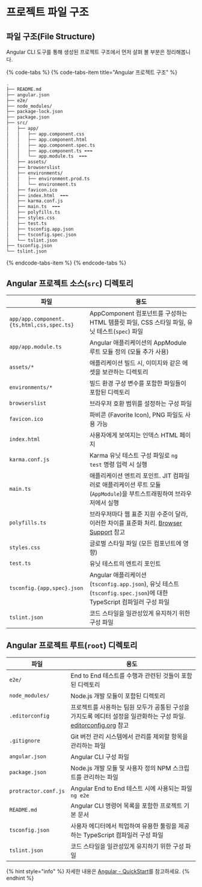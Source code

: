 # 프로젝트 파일 구조

## 파일 구조\(File Structure\)

Angular CLI 도구를 통해 생성된 프로젝트 구조에서 먼저 살펴 볼 부분은 정리해봅니다.

{% code-tabs %}
{% code-tabs-item title="Angular 프로젝트 구조" %}
```bash
.
├── README.md
├── angular.json
├── e2e/
├── node_modules/
├── package-lock.json
├── package.json
├── src/
│   ├── app/
│   │   ├── app.component.css
│   │   ├── app.component.html
│   │   ├── app.component.spec.ts
│   │   ├── app.component.ts ⬅⬅⬅
│   │   └── app.module.ts  ⬅⬅⬅
│   ├── assets/
│   ├── browserslist
│   ├── environments/
│   │   ├── environment.prod.ts
│   │   └── environment.ts
│   ├── favicon.ico
│   ├── index.html  ⬅⬅⬅
│   ├── karma.conf.js
│   ├── main.ts  ⬅⬅⬅
│   ├── polyfills.ts
│   ├── styles.css
│   ├── test.ts
│   ├── tsconfig.app.json
│   ├── tsconfig.spec.json
│   └── tslint.json
├── tsconfig.json
└── tslint.json
```
{% endcode-tabs-item %}
{% endcode-tabs %}

## Angular 프로젝트 소스\(`src`\) 디렉토리

| 파일 | 용도 |
| --- | --- |
| `app/app.component.{ts,html,css,spec.ts}` | AppComponent 컴포넌트를 구성하는 HTML 템플릿 파일, CSS 스타일 파일, 유닛 테스트\(`spec`\) 파일 |
| `app/app.module.ts` | Angular 애플리케이션의 AppModule 루트 모듈 정의 \(모듈 추가 사용\) |
| `assets/*` | 애플리케이션 빌드 시, 이미지와 같은 에셋을 보관하는 디렉토리 |
| `environments/*` | 빌드 환경 구성 변수를 포함한 파일들이 포함된 디렉토리 |
| `browserslist` | 브라우저 호환 범위를 설정하는 구성 파일 |
| `favicon.ico` | 파비콘 \(Favorite Icon\), PNG 파일도 사용 가능 |
| `index.html` | 사용자에게 보여지는 인덱스 HTML 페이지 |
| `karma.conf.js` | Karma 유닛 테스트 구성 파일로 `ng test` 명령 입력 시 실행 |
| `main.ts` | 애플리케이션 엔트리 포인트. JIT 컴파일러로 애플리케이션 루트 모듈\(`AppModule`\)을 부트스트래핑하여 브라우저에서 실행 |
| `polyfills.ts` | 브라우저마다 웹 표준 지원 수준이 달라, 이러한 차이를 표준화 처리. [Browser Support](https://angular.io/guide/browser-support) 참고 |
| `styles.css` | 글로벌 스타일 파일 \(모든 컴포넌트에 영향\) |
| `test.ts` | 유닛 테스트의 엔트리 포인트 |
| `tsconfig.{app,spec}.json` | Angular 애플리케이션\(`tsconfig.app.json`\), 유닛 테스트\(`tsconfig.spec.json`\)에 대한 TypeScript 컴파일러 구성 파일 |
| `tslint.json` | 코드 스타일을 일관성있게 유지하기 위한 구성 파일 |

## Angular 프로젝트 루트\(`root`\) 디렉토리

| 파일 | 용도 |
| --- | --- |
| `e2e/` | End to End 테스트를 수행과 관련된 것들이 포함된 디렉토리 |
| `node_modules/` | Node.js 개발 모듈이 포함된 디렉토리 |
| `.editorconfig` | 프로젝트를 사용하는 팀원 모두가 공통된 구성을 가지도록 에디터 설정을 일관화하는 구성 파일. [editorconfig.org](http://editorconfig.org/) 참고 |
| `.gitignore` | Git 버전 관리 시스템에서 관리를 제외할 항목을 관리하는 파일 |
| `angular.json` | Angular CLI 구성 파일 |
| `package.json` | Node.js 개발 모듈 및 사용자 정의 NPM 스크립트를 관리하는 파일 |
| `protractor.conf.js` | Angular End to End 테스트 시에 사용되는 파일 `ng e2e` |
| `README.md` | Angular CLI 명령어 목록을 포함한 프로젝트 기본 문서 |
| `tsconfig.json` | 사용자 에디터에서 픽업하여 유용한 툴링을 제공하는 TypeScript 컴파일러 구성 파일 |
| `tslint.json` | 코드 스타일을 일관성있게 유지하기 위한 구성 파일 |



{% hint style="info" %}
자세한 내용은 [Angular - QuickStart](https://angular.io/guide/quickstart)를 참고하세요.
{% endhint %}

